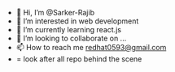 - 👋 Hi, I’m @Sarker-Rajib
- 👀 I’m interested in web development
- 🌱 I’m currently learning react.js
- 💞️ I’m looking to collaborate on ...
- 📫 How to reach me redhat0593@gmail.com
- = look after all repo behind the scene 

<!---
Sarker-Rajib/Sarker-Rajib is a ✨ special ✨ repository because its `README.md` (this file) appears on your GitHub profile.
You can click the Preview link to take a look at your changes.
--->
